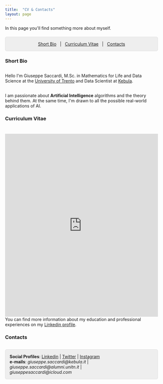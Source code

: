 ```yaml
---
title:  "CV & Contacts"
layout: page
---
```


In this page you'll find something more about myself.

<p style="background: rgba(0,0,0,0.06) none repeat scroll 0% 0%; border: 1px solid rgb(222, 222, 222); padding: 1em; border-radius: 5px; text-align: center; margin-top:20px">
<a href="#bio">Short Bio</a> &nbsp; | &nbsp; <a href="#cv">Curriculum Vitae</a> &nbsp; | &nbsp; <a href="#contacts">Contacts</a> <br>
</p>

<a href="#bio"></a>
<h3 id="extended-bio" style="margin-bottom:30px">Short Bio</h3>
<p>
Hello I'm Giuseppe Saccardi, M.Sc. in Mathematics for Life and Data Science at the <a href="https://www.unitn.it/en">University of Trento</a> and Data Scientist at <a href="https://kebula.it">Kebula</a>. 

<br> I am passionate about <strong>Artificial Intelligence</strong> algorithms and the theory behind them. At the same time, I'm drawn to all the possible real-world applications of AI. 
</p>

<a href="#cv"></a>
<h3 id="cv" style="margin-bottom: 40px;">Curriculum Vitae</h3>

<iframe src="https://www.dropbox.com/s/ykuj6295zwlp1fw/GiuseppeSaccardiCV.pdf?raw=1" width="100%" height="600" allowfullscreen="allowfullscreen" frameborder="0"></iframe>

<br>
You can find more information about my education and professional experiences on my <a href="https://www.linkedin.com/in/giuseppesaccardimathndata/">Linkedin profile</a>.
<a href="#contacts"></a>
<h3 style="margin-bottom:30px;" id="contacts">Contacts</h3>

<p style="background: rgba(0,0,0,0.06) none repeat scroll 0% 0%; border: 1px solid rgb(222, 222, 222); padding: 1em; border-radius: 5px;">
<strong>Social Profiles</strong>: <a href="https://it.linkedin.com/in/giuseppesaccardimathndata">Linkedin</a> |  <a href="https://twitter.com/GiuseppeSaccar3">Twitter</a> | <a href="https://instagram.com/peppe_sacc/">Instagram</a> <br>
<strong>e-mails</strong>: <em>giuseppe.saccardi@kebula.it</em> | <em>giuseppe.saccardi@alumni.unitn.it</em> | <br> <em>giuseppesaccardi@icloud.com<em>


